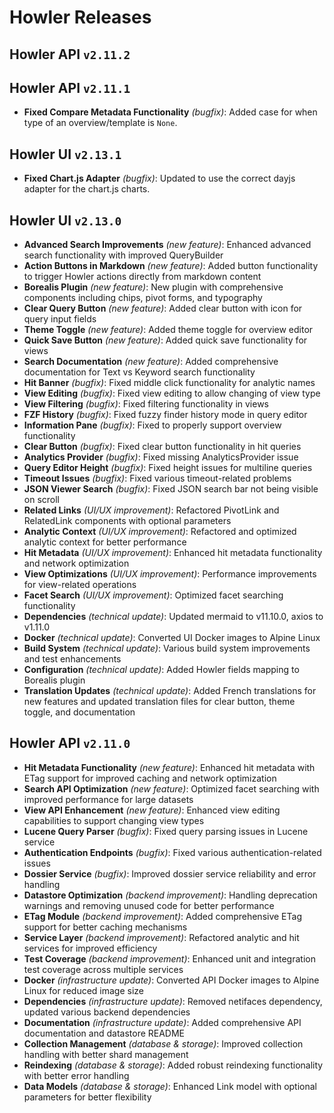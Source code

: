 # Howler Releases

## Howler API `v2.11.2`

## Howler API `v2.11.1`

- **Fixed Compare Metadata Functionality** *(bugfix)*: Added case for when type of an overview/template is `None`.

## Howler UI `v2.13.1`

- **Fixed Chart.js Adapter** *(bugfix)*: Updated to use the correct dayjs adapter for the chart.js charts.

## Howler UI `v2.13.0`

- **Advanced Search Improvements** *(new feature)*: Enhanced advanced search functionality with improved QueryBuilder
- **Action Buttons in Markdown** *(new feature)*: Added button functionality to trigger Howler actions directly from markdown content
- **Borealis Plugin** *(new feature)*: New plugin with comprehensive components including chips, pivot forms, and typography
- **Clear Query Button** *(new feature)*: Added clear button with icon for query input fields
- **Theme Toggle** *(new feature)*: Added theme toggle for overview editor
- **Quick Save Button** *(new feature)*: Added quick save functionality for views
- **Search Documentation** *(new feature)*: Added comprehensive documentation for Text vs Keyword search functionality
- **Hit Banner** *(bugfix)*: Fixed middle click functionality for analytic names
- **View Editing** *(bugfix)*: Fixed view editing to allow changing of view type
- **View Filtering** *(bugfix)*: Fixed filtering functionality in views
- **FZF History** *(bugfix)*: Fixed fuzzy finder history mode in query editor
- **Information Pane** *(bugfix)*: Fixed to properly support overview functionality
- **Clear Button** *(bugfix)*: Fixed clear button functionality in hit queries
- **Analytics Provider** *(bugfix)*: Fixed missing AnalyticsProvider issue
- **Query Editor Height** *(bugfix)*: Fixed height issues for multiline queries
- **Timeout Issues** *(bugfix)*: Fixed various timeout-related problems
- **JSON Viewer Search** *(bugfix)*: Fixed JSON search bar not being visible on scroll
- **Related Links** *(UI/UX improvement)*: Refactored PivotLink and RelatedLink components with optional parameters
- **Analytic Context** *(UI/UX improvement)*: Refactored and optimized analytic context for better performance
- **Hit Metadata** *(UI/UX improvement)*: Enhanced hit metadata functionality and network optimization
- **View Optimizations** *(UI/UX improvement)*: Performance improvements for view-related operations
- **Facet Search** *(UI/UX improvement)*: Optimized facet searching functionality
- **Dependencies** *(technical update)*: Updated mermaid to v11.10.0, axios to v1.11.0
- **Docker** *(technical update)*: Converted UI Docker images to Alpine Linux
- **Build System** *(technical update)*: Various build system improvements and test enhancements
- **Configuration** *(technical update)*: Added Howler fields mapping to Borealis plugin
- **Translation Updates** *(technical update)*: Added French translations for new features and updated translation files for clear button, theme toggle, and documentation

## Howler API `v2.11.0`

- **Hit Metadata Functionality** *(new feature)*: Enhanced hit metadata with ETag support for improved caching and network optimization
- **Search API Optimization** *(new feature)*: Optimized facet searching with improved performance for large datasets
- **View API Enhancement** *(new feature)*: Enhanced view editing capabilities to support changing view types
- **Lucene Query Parser** *(bugfix)*: Fixed query parsing issues in Lucene service
- **Authentication Endpoints** *(bugfix)*: Fixed various authentication-related issues
- **Dossier Service** *(bugfix)*: Improved dossier service reliability and error handling
- **Datastore Optimization** *(backend improvement)*: Handling deprecation warnings and removing unused code for better performance
- **ETag Module** *(backend improvement)*: Added comprehensive ETag support for better caching mechanisms
- **Service Layer** *(backend improvement)*: Refactored analytic and hit services for improved efficiency
- **Test Coverage** *(backend improvement)*: Enhanced unit and integration test coverage across multiple services
- **Docker** *(infrastructure update)*: Converted API Docker images to Alpine Linux for reduced image size
- **Dependencies** *(infrastructure update)*: Removed netifaces dependency, updated various backend dependencies
- **Documentation** *(infrastructure update)*: Added comprehensive API documentation and datastore README
- **Collection Management** *(database & storage)*: Improved collection handling with better shard management
- **Reindexing** *(database & storage)*: Added robust reindexing functionality with better error handling
- **Data Models** *(database & storage)*: Enhanced Link model with optional parameters for better flexibility
